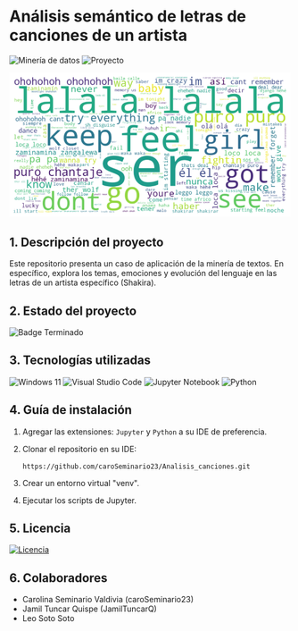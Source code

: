 # Análisis semántico de letras de canciones de un artista
![Minería de datos](https://img.shields.io/badge/Minería%20de%20Datos-38BCAC)
![Proyecto](https://img.shields.io/badge/Proyecto-50BC38)

![Visualización](portada.png)

## 1. Descripción del proyecto
Este repositorio presenta un caso de aplicación de la minería de textos. En específico, explora los temas, emociones y evolución del lenguaje en las letras de un artista específico (Shakira).

## 2. Estado del proyecto
![Badge Terminado](https://img.shields.io/badge/STATUS-TERMINADO-green)

## 3. Tecnologías utilizadas
![Windows 11](https://img.shields.io/badge/Windows%2011-%230079d5.svg?style=for-the-badge&logo=Windows%2011&logoColor=white)
![Visual Studio Code](https://img.shields.io/badge/Visual%20Studio%20Code-217346.svg?style=for-the-badge&logo=visual-studio-code&logoColor=white)
![Jupyter Notebook](https://img.shields.io/badge/jupyter-%23FA0F00.svg?style=for-the-badge&logo=jupyter&logoColor=white)
![Python](https://img.shields.io/badge/python-3670A0?style=for-the-badge&logo=python&logoColor=ffdd54)

## 4. Guía de instalación
1. Agregar las extensiones: ```Jupyter``` y ```Python```  a su IDE de preferencia.

2. Clonar el repositorio en su IDE:
    ```
    https://github.com/caroSeminario23/Analisis_canciones.git
    ```
3. Crear un entorno virtual "venv".
4. Ejecutar los scripts de Jupyter.
## 5. Licencia
[![Licencia](https://img.shields.io/github/license/Ileriayo/markdown-badges?style=for-the-badge)](./LICENSE)

## 6. Colaboradores
- Carolina Seminario Valdivia (caroSeminario23)
- Jamil Tuncar Quispe (JamilTuncarQ)
- Leo Soto Soto